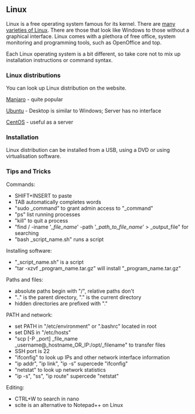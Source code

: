 ## Linux

Linux is a free operating system famous for its kernel. There are [many varieties of Linux](https://distrowatch.com/). There are those that
look like Windows to those without a graphical interface. Linux comes with a plethora of free office, system
monitoring and programming tools, such as OpenOffice and top.

Each Linux operating system is a bit different, so take core not to mix up installation instructions or
command syntax.

### Linux distributions

You can look up Linux distribution on the website.

[Manjaro](https://manjaro.org/) - quite popular

[Ubuntu](https://www.ubuntu.com/) - Desktop is similar to Windows; Server has no interface

[CentOS](https://www.centos.org/) - useful as a server

### Installation

Linux distribution can be installed from a USB, using a DVD or using virtualisation software.

### Tips and Tricks

Commands:
* SHIFT+INSERT to paste
* TAB automatically completes words
* "sudo _command" to grant admin access to "_command"
* "ps" list running processes
* "kill" to quit a process
* "find / -iname '*_file_name*' -path '*_path_to_file_name*' > _output_file" for searching
* "bash _script_name.sh" runs a script

Installing software:
* "_script_name.sh" is a script
* "tar -xzvf _program_name.tar.gz" will install "_program_name.tar.gz"

Paths and files:
* absolute paths begin with "/", relative paths don't
* ".." is the parent directory, "." is the current directory
* hidden directories are prefixed with "."

PATH and network:
* set PATH in "/etc/environment" or ".bashrc" located in root
* set DNS in "/etc/hosts"
* "scp [-P _port] _file_name _username@_hostname_OR_IP:/opt/_filename" to transfer files
* SSH port is 22
* "ifconfig" to look up IPs and other network interface information
* "ip addr", "ip link", "ip -s" supercede "ifconfig"
* "netstat" to look up network statistics
* "ip -s", "ss", "ip route" supercede "netstat"

Editing:
* CTRL+W to search in nano
* scite is an alternative to Notepad++ on Linux
